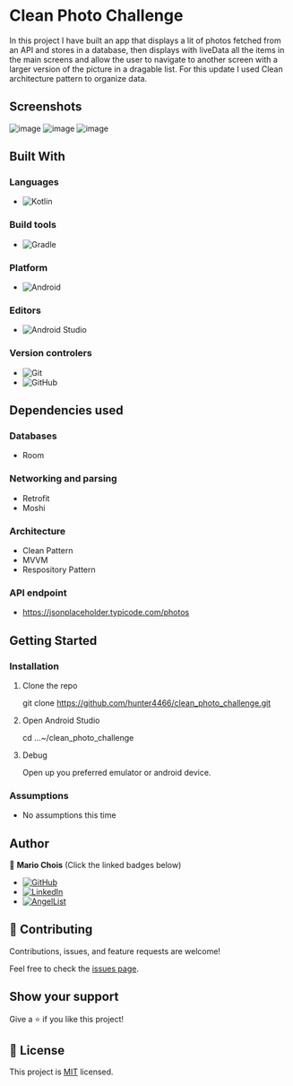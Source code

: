 # Clean Photo Challenge
In this project I have built an app that displays a lit of photos fetched from an API and stores in a database, then displays with liveData all the items in the main screens and allow the user to navigate to another screen with a larger version of the picture in a dragable list.
For this update I used Clean architecture pattern to organize data.

## Screenshots

![image](./screenshots/Capture1.png)
![image](./screenshots/Capture2.png)
![image](./screenshots/Capture3.png)

## Built With

### Languages
- ![Kotlin](https://img.shields.io/badge/kotlin-%230095D5.svg?style=for-the-badge&logo=kotlin&logoColor=white)

### Build tools
- ![Gradle](https://img.shields.io/badge/Gradle-02303A.svg?style=for-the-badge&logo=Gradle&logoColor=white)

### Platform
- ![Android](https://img.shields.io/badge/Android-3DDC84?style=for-the-badge&logo=android&logoColor=white)

### Editors
- ![Android Studio](https://img.shields.io/badge/Android%20Studio-3DDC84.svg?style=for-the-badge&logo=android-studio&logoColor=white)

### Version controlers
- ![Git](https://img.shields.io/badge/git-%23F05033.svg?style=for-the-badge&logo=git&logoColor=white)
- ![GitHub](https://img.shields.io/badge/github-%23121011.svg?style=for-the-badge&logo=github&logoColor=white)

## Dependencies used
### Databases
- Room

### Networking and parsing
- Retrofit
- Moshi

### Architecture
- Clean Pattern
- MVVM
- Respository Pattern

### API endpoint
- https://jsonplaceholder.typicode.com/photos

## Getting Started

### Installation

1. Clone the repo

   git clone https://github.com/hunter4466/clean_photo_challenge.git

2. Open Android Studio

   cd ...~/clean_photo_challenge

3. Debug

   Open up you preferred emulator or android device.

### Assumptions

- No assumptions this time

## Author

👤 **Mario Chois**
(Click the linked badges below)
- [![GitHub](https://img.shields.io/badge/github-%23121011.svg?style=for-the-badge&logo=github&logoColor=white)](https://github.com/hunter4466/)
- [![LinkedIn](https://img.shields.io/badge/linkedin-%230077B5.svg?style=for-the-badge&logo=linkedin&logoColor=white)](https://www.linkedin.com/in/mario-chois-5a13b6b6/)
- [![AngelList](https://img.shields.io/badge/AngelList-%23D4D4D4.svg?style=for-the-badge&logo=AngelList&logoColor=black)](https://angel.co/u/mario-chois)


## 🤝 Contributing

Contributions, issues, and feature requests are welcome!

Feel free to check the [issues page](https://github.com/hunter4466/clean_photo_challenge/issues).

## Show your support

Give a ⭐️ if you like this project!

## 📝 License

This project is [MIT](./LICENSE) licensed.
